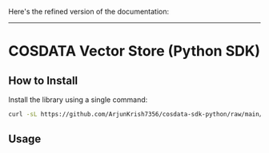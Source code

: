 Here's the refined version of the documentation:

---

# COSDATA Vector Store (Python SDK)

## How to Install

Install the library using a single command:  
```bash
curl -sL https://github.com/ArjunKrish7356/cosdata-sdk-python/raw/main/install.sh | bash
```

## Usage
